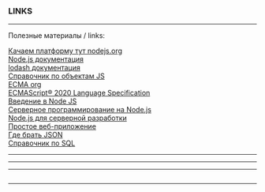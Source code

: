 ### LINKS  

---  

Полезные материалы / links:  

[Качаем платформу тут nodejs.org](https://nodejs.org/en/download/)  
[Node.js документация](https://nodejs.org/api/)  
[lodash документация](https://lodash.com/docs/)  
[Справочник по объектам JS](https://basicweb.ru/javascript/js_string.php)  
[ECMA org](https://www.ecma-international.org/)  
[ECMAScript® 2020 Language Specification](https://262.ecma-international.org/11.0/)  
[Введение в Node JS](https://metanit.com/web/nodejs/1.1.php)  
[Серверное программирование на Node.js](https://code.tutsplus.com/ru/tutorials/learning-server-side-javascript-with-nodejs--net-10044)  
[Node.js для серверной разработки](https://habr.com/ru/company/ruvds/blog/345164/)  
[Простое веб-приложение](https://umbrellait.com/ru/blog/how-to-build-a-simple-web-application-using-node-js/)  
[Где брать JSON](https://jsonplaceholder.typicode.com/)  
[Справочник по SQL](http://old.code.mu/sql/)  

--- 


---  


---  

```

```

---  


